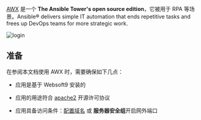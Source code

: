 [AWX](https://www.ansible.com/community/awx-project) 是一个 **The Ansible Tower's open source edition**，它被用于 RPA  等场景。Ansible® delivers simple IT automation that ends repetitive tasks and frees up DevOps teams for more strategic work.


![login](https://libs.websoft9.com/Websoft9/DocsPicture/en/awx/awx-login-websoft9.png)


## 准备

在参阅本文档使用 AWX 时，需要确保如下几点：

- 应用是基于 Websoft9 安装的

- 应用的用途符合 [apache2](https://opensource.org/licenses/Apache-2.0) 开源许可协议

- 应用具备访问条件：[配置域名](./guide/appsetdomain) 或 **服务器安全组**开启网外端口